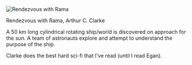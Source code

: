 <img src="../../public/images/book_covers/rama.jpg" id="cover" alt="Rendezvous with Rama"/>
<p id="title">Rendezvous with Rama, Arthur C. Clarke</p>

A 50 km long cylindrical rotating ship/world is discovered on approach for the sun.
A team of astronauts explore and attempt to understand the purpose of the ship.

Clarke does the best hard sci-fi that I've read (until I read Egan).
